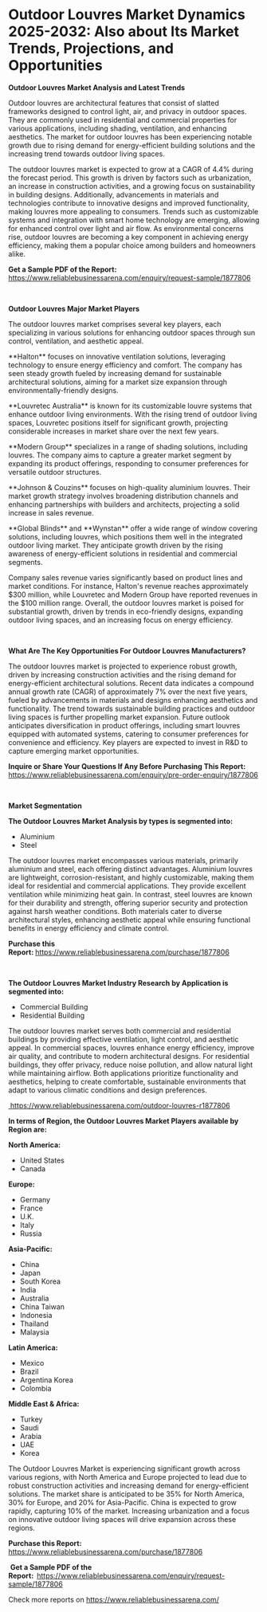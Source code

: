 <p><h1>Outdoor Louvres Market Dynamics 2025-2032: Also about Its Market Trends, Projections, and Opportunities</h1></p><p><strong>Outdoor Louvres Market Analysis and Latest Trends</strong></p>
<p><p>Outdoor louvres are architectural features that consist of slatted frameworks designed to control light, air, and privacy in outdoor spaces. They are commonly used in residential and commercial properties for various applications, including shading, ventilation, and enhancing aesthetics. The market for outdoor louvres has been experiencing notable growth due to rising demand for energy-efficient building solutions and the increasing trend towards outdoor living spaces. </p><p>The outdoor louvres market is expected to grow at a CAGR of 4.4% during the forecast period. This growth is driven by factors such as urbanization, an increase in construction activities, and a growing focus on sustainability in building designs. Additionally, advancements in materials and technologies contribute to innovative designs and improved functionality, making louvres more appealing to consumers. Trends such as customizable systems and integration with smart home technology are emerging, allowing for enhanced control over light and air flow. As environmental concerns rise, outdoor louvres are becoming a key component in achieving energy efficiency, making them a popular choice among builders and homeowners alike.</p></p>
<p><strong>Get a Sample PDF of the Report:&nbsp;</strong> <a href="https://www.reliablebusinessarena.com/enquiry/request-sample/1877806?utm_campaign=2031&utm_medium=2&utm_source=Github&utm_content=ia&utm_term=09022025&utm_id=outdoor-louvres">https://www.reliablebusinessarena.com/enquiry/request-sample/1877806</a></p>
<p>&nbsp;</p>
<p><strong>Outdoor Louvres Major Market Players</strong></p>
<p><p>The outdoor louvres market comprises several key players, each specializing in various solutions for enhancing outdoor spaces through sun control, ventilation, and aesthetic appeal. </p><p>**Halton** focuses on innovative ventilation solutions, leveraging technology to ensure energy efficiency and comfort. The company has seen steady growth fueled by increasing demand for sustainable architectural solutions, aiming for a market size expansion through environmentally-friendly designs.</p><p>**Louvretec Australia** is known for its customizable louvre systems that enhance outdoor living environments. With the rising trend of outdoor living spaces, Louvretec positions itself for significant growth, projecting considerable increases in market share over the next few years.</p><p>**Modern Group** specializes in a range of shading solutions, including louvres. The company aims to capture a greater market segment by expanding its product offerings, responding to consumer preferences for versatile outdoor structures. </p><p>**Johnson & Couzins** focuses on high-quality aluminium louvres. Their market growth strategy involves broadening distribution channels and enhancing partnerships with builders and architects, projecting a solid increase in sales revenue.</p><p>**Global Blinds** and **Wynstan** offer a wide range of window covering solutions, including louvres, which positions them well in the integrated outdoor living market. They anticipate growth driven by the rising awareness of energy-efficient solutions in residential and commercial segments.</p><p>Company sales revenue varies significantly based on product lines and market conditions. For instance, Halton's revenue reaches approximately $300 million, while Louvretec and Modern Group have reported revenues in the $100 million range. Overall, the outdoor louvres market is poised for substantial growth, driven by trends in eco-friendly designs, expanding outdoor living spaces, and an increasing focus on energy efficiency.</p></p>
<p>&nbsp;</p>
<p><strong>What Are The Key Opportunities For Outdoor Louvres Manufacturers?</strong></p>
<p><p>The outdoor louvres market is projected to experience robust growth, driven by increasing construction activities and the rising demand for energy-efficient architectural solutions. Recent data indicates a compound annual growth rate (CAGR) of approximately 7% over the next five years, fueled by advancements in materials and designs enhancing aesthetics and functionality. The trend towards sustainable building practices and outdoor living spaces is further propelling market expansion. Future outlook anticipates diversification in product offerings, including smart louvres equipped with automated systems, catering to consumer preferences for convenience and efficiency. Key players are expected to invest in R&D to capture emerging market opportunities.</p></p>
<p><strong>Inquire or Share Your Questions If Any Before Purchasing This Report:</strong> <a href="https://www.reliablebusinessarena.com/enquiry/pre-order-enquiry/1877806?utm_campaign=2031&utm_medium=2&utm_source=Github&utm_content=ia&utm_term=09022025&utm_id=outdoor-louvres">https://www.reliablebusinessarena.com/enquiry/pre-order-enquiry/1877806</a></p>
<p>&nbsp;</p>
<p><strong>Market Segmentation</strong></p>
<p><strong>The Outdoor Louvres Market Analysis by types is segmented into:</strong></p>
<p><ul><li>Aluminium</li><li>Steel</li></ul></p>
<p><p>The outdoor louvres market encompasses various materials, primarily aluminium and steel, each offering distinct advantages. Aluminium louvres are lightweight, corrosion-resistant, and highly customizable, making them ideal for residential and commercial applications. They provide excellent ventilation while minimizing heat gain. In contrast, steel louvres are known for their durability and strength, offering superior security and protection against harsh weather conditions. Both materials cater to diverse architectural styles, enhancing aesthetic appeal while ensuring functional benefits in energy efficiency and climate control.</p></p>
<p><strong>Purchase this Report:&nbsp;</strong><a href="https://www.reliablebusinessarena.com/purchase/1877806?utm_campaign=2031&utm_medium=2&utm_source=Github&utm_content=ia&utm_term=09022025&utm_id=outdoor-louvres">https://www.reliablebusinessarena.com/purchase/1877806</a></p>
<p>&nbsp;</p>
<p><strong>The Outdoor Louvres Market Industry Research by Application is segmented into:</strong></p>
<p><ul><li>Commercial Building</li><li>Residential Building</li></ul></p>
<p><p>The outdoor louvres market serves both commercial and residential buildings by providing effective ventilation, light control, and aesthetic appeal. In commercial spaces, louvres enhance energy efficiency, improve air quality, and contribute to modern architectural designs. For residential buildings, they offer privacy, reduce noise pollution, and allow natural light while maintaining airflow. Both applications prioritize functionality and aesthetics, helping to create comfortable, sustainable environments that adapt to various climatic conditions and design preferences.</p></p>
<p><a href="https://www.reliablebusinessarena.com/outdoor-louvres-r1877806?utm_campaign=2031&utm_medium=2&utm_source=Github&utm_content=ia&utm_term=09022025&utm_id=outdoor-louvres">&nbsp;https://www.reliablebusinessarena.com/outdoor-louvres-r1877806</a></p>
<p><strong>In terms of Region, the Outdoor Louvres Market Players available by Region are:</strong></p>
<p>
    <p> <strong> North America: </strong>
        <ul>
            <li>United States</li>
            <li>Canada</li>
        </ul>
        </p> 
    <p> <strong> Europe: </strong>
        <ul>
            <li>Germany</li>
            <li>France</li>
            <li>U.K.</li>
            <li>Italy</li>
            <li>Russia</li>
        </ul>
        </p> 
    <p> <strong> Asia-Pacific: </strong>
        <ul>
            <li>China</li>
            <li>Japan</li>
            <li>South Korea</li>
            <li>India</li>
            <li>Australia</li>
            <li>China Taiwan</li>
            <li>Indonesia</li>
            <li>Thailand</li>
            <li>Malaysia</li>
        </ul>
        </p> 
    <p> <strong> Latin America: </strong>
        <ul>
            <li>Mexico</li>
            <li>Brazil</li>
            <li>Argentina Korea</li>
            <li>Colombia</li>
        </ul>
        </p> 
    <p> <strong> Middle East & Africa: </strong>
        <ul>
            <li>Turkey</li>
            <li>Saudi</li>
            <li>Arabia</li>
            <li>UAE</li>
            <li>Korea</li>
        </ul>
    </p>
    </p>
<p><p>The Outdoor Louvres Market is experiencing significant growth across various regions, with North America and Europe projected to lead due to robust construction activities and increasing demand for energy-efficient solutions. The market share is anticipated to be 35% for North America, 30% for Europe, and 20% for Asia-Pacific. China is expected to grow rapidly, capturing 10% of the market. Increasing urbanization and a focus on innovative outdoor living spaces will drive expansion across these regions.</p></p>
<p><strong>Purchase this Report: </strong><a href="https://www.reliablebusinessarena.com/purchase/1877806?utm_campaign=2031&utm_medium=2&utm_source=Github&utm_content=ia&utm_term=09022025&utm_id=outdoor-louvres">https://www.reliablebusinessarena.com/purchase/1877806</a></p>
<p>&nbsp;<strong>Get a Sample PDF of the Report:&nbsp;&nbsp;</strong><a href="https://www.reliablebusinessarena.com/enquiry/request-sample/1877806?utm_campaign=2031&utm_medium=2&utm_source=Github&utm_content=ia&utm_term=09022025&utm_id=outdoor-louvres">https://www.reliablebusinessarena.com/enquiry/request-sample/1877806</a></p>
<p><strong></strong></p>
<p>Check more reports on <a href="https://www.reliablebusinessarena.com/?utm_campaign=2031&utm_medium=2&utm_source=Github&utm_content=ia&utm_term=09022025&utm_id=outdoor-louvres">https://www.reliablebusinessarena.com/</a></p>